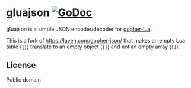 # gluajson [![GoDoc](https://godoc.org/github.com/fiatjaf/gluajson?status.svg)](https://godoc.org/github.com/fiatjaf/gluajson)

gluajson is a simple JSON encoder/decoder for [gopher-lua](https://github.com/yuin/gopher-lua).

This is a fork of https://layeh.com/gopher-json/ that makes an empty Lua table (`{}`) translate to an empty object (`{}`) and not an empty array (`[]`).

## License

Public domain
